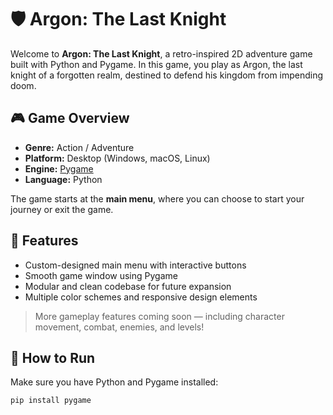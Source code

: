 # 🛡️ Argon: The Last Knight

Welcome to **Argon: The Last Knight**, a retro-inspired 2D adventure game built with Python and Pygame. In this game, you play as Argon, the last knight of a forgotten realm, destined to defend his kingdom from impending doom.

## 🎮 Game Overview

- **Genre:** Action / Adventure
- **Platform:** Desktop (Windows, macOS, Linux)
- **Engine:** [Pygame](https://www.pygame.org/)
- **Language:** Python

The game starts at the **main menu**, where you can choose to start your journey or exit the game.

## 🧠 Features

- Custom-designed main menu with interactive buttons
- Smooth game window using Pygame
- Modular and clean codebase for future expansion
- Multiple color schemes and responsive design elements

> More gameplay features coming soon — including character movement, combat, enemies, and levels!

## 🚀 How to Run

Make sure you have Python and Pygame installed:

```bash
pip install pygame
